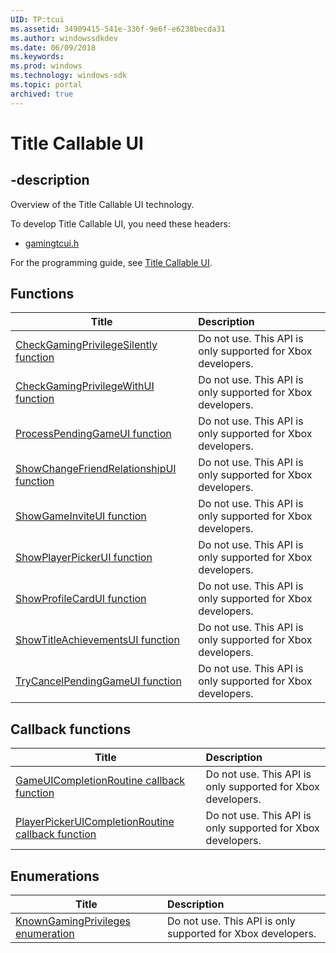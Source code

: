 ```yaml
---
UID: TP:tcui
ms.assetid: 34909415-541e-336f-9e6f-e6238becda31
ms.author: windowssdkdev
ms.date: 06/09/2018
ms.keywords: 
ms.prod: windows
ms.technology: windows-sdk
ms.topic: portal
archived: true
---
```


# Title Callable UI

## -description

Overview of the Title Callable UI technology.

To develop Title Callable UI, you need these headers:

 * [gamingtcui.h](../gamingtcui/index.md)

For the programming guide, see [Title Callable UI](/previous-versions/windows/desktop/tcui).

## Functions

| Title   | Description   |
| ---- |:---- |
| [CheckGamingPrivilegeSilently function](..\gamingtcui\nf-gamingtcui-checkgamingprivilegesilently.md) | Do not use. This API is only supported for Xbox developers. |
| [CheckGamingPrivilegeWithUI function](..\gamingtcui\nf-gamingtcui-checkgamingprivilegewithui.md) | Do not use. This API is only supported for Xbox developers. |
| [ProcessPendingGameUI function](..\gamingtcui\nf-gamingtcui-processpendinggameui.md) | Do not use. This API is only supported for Xbox developers. |
| [ShowChangeFriendRelationshipUI function](..\gamingtcui\nf-gamingtcui-showchangefriendrelationshipui.md) | Do not use. This API is only supported for Xbox developers. |
| [ShowGameInviteUI function](..\gamingtcui\nf-gamingtcui-showgameinviteui.md) | Do not use. This API is only supported for Xbox developers. |
| [ShowPlayerPickerUI function](..\gamingtcui\nf-gamingtcui-showplayerpickerui.md) | Do not use. This API is only supported for Xbox developers. |
| [ShowProfileCardUI function](..\gamingtcui\nf-gamingtcui-showprofilecardui.md) | Do not use. This API is only supported for Xbox developers. |
| [ShowTitleAchievementsUI function](..\gamingtcui\nf-gamingtcui-showtitleachievementsui.md) | Do not use. This API is only supported for Xbox developers. |
| [TryCancelPendingGameUI function](..\gamingtcui\nf-gamingtcui-trycancelpendinggameui.md) | Do not use. This API is only supported for Xbox developers. |

## Callback functions

| Title   | Description   |
| ---- |:---- |
| [GameUICompletionRoutine callback function](..\gamingtcui\nc-gamingtcui-gameuicompletionroutine.md) | Do not use. This API is only supported for Xbox developers. |
| [PlayerPickerUICompletionRoutine callback function](..\gamingtcui\nc-gamingtcui-playerpickeruicompletionroutine.md) | Do not use. This API is only supported for Xbox developers. |

## Enumerations

| Title   | Description   |
| ---- |:---- |
| [KnownGamingPrivileges enumeration](..\gamingtcui\ne-gamingtcui-knowngamingprivileges.md) | Do not use. This API is only supported for Xbox developers. |
